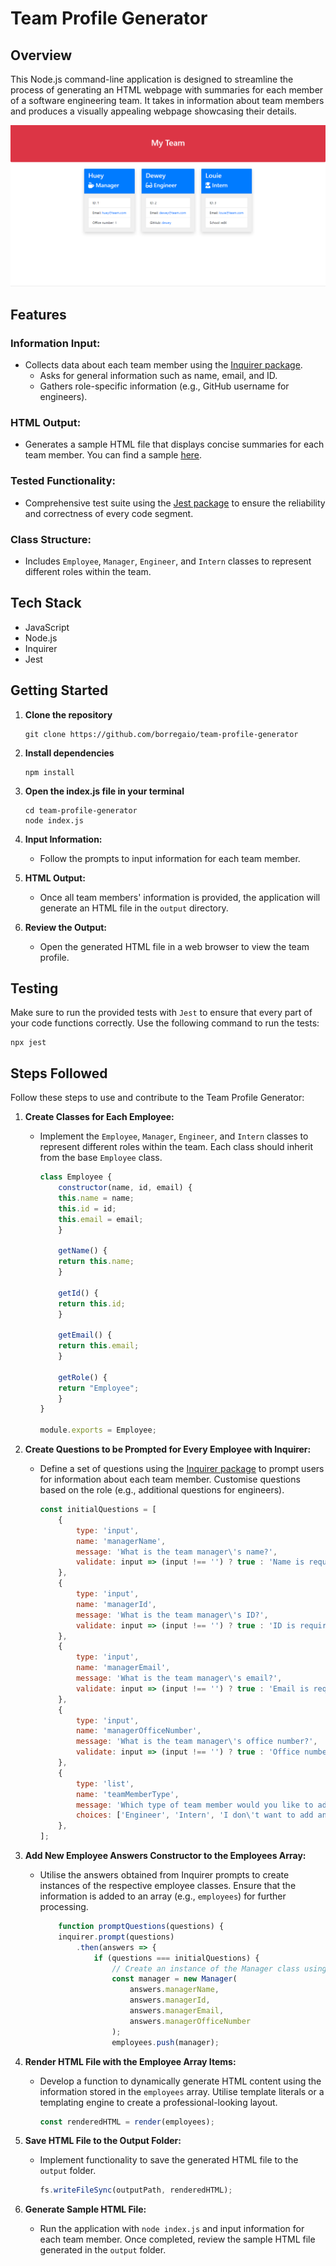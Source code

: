 # Team Profile Generator

## Overview

This Node.js command-line application is designed to streamline the process of generating an HTML webpage with summaries for each member of a software engineering team. It takes in information about team members and produces a visually appealing webpage showcasing their details.

![Screenshot](./images/screenshot.png)

## Features

### Information Input:

- Collects data about each team member using the [Inquirer package](https://www.npmjs.com/package/inquirer).
  - Asks for general information such as name, email, and ID.
  - Gathers role-specific information (e.g., GitHub username for engineers).

### HTML Output:

- Generates a sample HTML file that displays concise summaries for each team member. You can find a sample [here](./output/team.html).

### Tested Functionality:

- Comprehensive test suite using the [Jest package](https://www.npmjs.com/package/jest) to ensure the reliability and correctness of every code segment.

### Class Structure:

- Includes `Employee`, `Manager`, `Engineer`, and `Intern` classes to represent different roles within the team.

## Tech Stack

- JavaScript
- Node.js
- Inquirer
- Jest

## Getting Started

1. **Clone the repository**

   ```console
   git clone https://github.com/borregaio/team-profile-generator
   ```

2. **Install dependencies**

   ```console
   npm install
   ```

3. **Open the index.js file in your terminal**

   ```console
   cd team-profile-generator
   node index.js
   ```

4. **Input Information:**

   - Follow the prompts to input information for each team member.

5. **HTML Output:**

   - Once all team members' information is provided, the application will generate an HTML file in the `output` directory.

6. **Review the Output:**
   - Open the generated HTML file in a web browser to view the team profile.

## Testing

Make sure to run the provided tests with `Jest` to ensure that every part of your code functions correctly. Use the following command to run the tests:

```console
npx jest
```

## Steps Followed

Follow these steps to use and contribute to the Team Profile Generator:

1. **Create Classes for Each Employee:**

   - Implement the `Employee`, `Manager`, `Engineer`, and `Intern` classes to represent different roles within the team. Each class should inherit from the base `Employee` class.
        ```javascript
        class Employee {
            constructor(name, id, email) {
            this.name = name;
            this.id = id;
            this.email = email;
            }

            getName() {
            return this.name;
            }

            getId() {
            return this.id;
            }

            getEmail() {
            return this.email;
            }

            getRole() {
            return "Employee";
            }
        }

        module.exports = Employee;
        ```

2. **Create Questions to be Prompted for Every Employee with Inquirer:**

    - Define a set of questions using the [Inquirer package](https://www.npmjs.com/package/inquirer) to prompt users for information about each team member. Customise questions based on the role (e.g., additional questions for engineers).
        ```javascript
        const initialQuestions = [
            {
                type: 'input',
                name: 'managerName',
                message: 'What is the team manager\'s name?',
                validate: input => (input !== '') ? true : 'Name is required',
            },
            {
                type: 'input',
                name: 'managerId',
                message: 'What is the team manager\'s ID?',
                validate: input => (input !== '') ? true : 'ID is required',
            },
            {
                type: 'input',
                name: 'managerEmail',
                message: 'What is the team manager\'s email?',
                validate: input => (input !== '') ? true : 'Email is required',
            },
            {
                type: 'input',
                name: 'managerOfficeNumber',
                message: 'What is the team manager\'s office number?',
                validate: input => (input !== '') ? true : 'Office number is required',
            },
            {
                type: 'list',
                name: 'teamMemberType',
                message: 'Which type of team member would you like to add?',
                choices: ['Engineer', 'Intern', 'I don\'t want to add any more team members'],
            },
        ];
        ```

3. **Add New Employee Answers Constructor to the Employees Array:**

   - Utilise the answers obtained from Inquirer prompts to create instances of the respective employee classes. Ensure that the information is added to an array (e.g., `employees`) for further processing.
        ```javascript
            function promptQuestions(questions) {
            inquirer.prompt(questions)
                .then(answers => {
                    if (questions === initialQuestions) {
                        // Create an instance of the Manager class using the constructor and push it to the employees array
                        const manager = new Manager(
                            answers.managerName,
                            answers.managerId,
                            answers.managerEmail,
                            answers.managerOfficeNumber
                        );
                        employees.push(manager);
        ```

4. **Render HTML File with the Employee Array Items:**

   - Develop a function to dynamically generate HTML content using the information stored in the `employees` array. Utilise template literals or a templating engine to create a professional-looking layout.
        ```javascript
        const renderedHTML = render(employees);
        ```

5. **Save HTML File to the Output Folder:**

   - Implement functionality to save the generated HTML file to the `output` folder.
        ```javascript
        fs.writeFileSync(outputPath, renderedHTML);
        ```

6. **Generate Sample HTML File:**

   - Run the application with `node index.js` and input information for each team member. Once completed, review the sample HTML file generated in the `output` folder.

